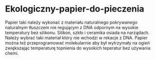 # Ekologiczny-papier-do-pieczenia
Papier taki należy wykonać z materiału naturalnego pokrywanego naturalnym tłuszczem nie regującym z DNA odpornym na wysokie temperatury bez silikonu. Silikon, szkło i ceramika osiada na narządach. Należy wybrać taki materiał który nie wchodzi w rekacje z DNA. Papier można też przeprogramować molekularnie aby był wytrzymały na ogień zwiększając temperaturę topnienia do wysokich teperatur bez używania chemi. 
